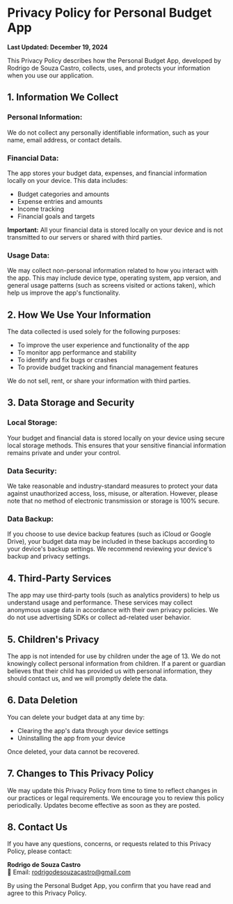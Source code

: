 # Privacy Policy for Personal Budget App

**Last Updated: December 19, 2024**

This Privacy Policy describes how the Personal Budget App, developed by Rodrigo de Souza Castro, collects, uses, and protects your information when you use our application.

## 1. Information We Collect

### Personal Information:
We do not collect any personally identifiable information, such as your name, email address, or contact details.

### Financial Data:
The app stores your budget data, expenses, and financial information locally on your device. This data includes:
- Budget categories and amounts
- Expense entries and amounts
- Income tracking
- Financial goals and targets

**Important:** All your financial data is stored locally on your device and is not transmitted to our servers or shared with third parties.

### Usage Data:
We may collect non-personal information related to how you interact with the app. This may include device type, operating system, app version, and general usage patterns (such as screens visited or actions taken), which help us improve the app's functionality.

## 2. How We Use Your Information

The data collected is used solely for the following purposes:

- To improve the user experience and functionality of the app
- To monitor app performance and stability
- To identify and fix bugs or crashes
- To provide budget tracking and financial management features

We do not sell, rent, or share your information with third parties.

## 3. Data Storage and Security

### Local Storage:
Your budget and financial data is stored locally on your device using secure local storage methods. This ensures that your sensitive financial information remains private and under your control.

### Data Security:
We take reasonable and industry-standard measures to protect your data against unauthorized access, loss, misuse, or alteration. However, please note that no method of electronic transmission or storage is 100% secure.

### Data Backup:
If you choose to use device backup features (such as iCloud or Google Drive), your budget data may be included in these backups according to your device's backup settings. We recommend reviewing your device's backup and privacy settings.

## 4. Third-Party Services

The app may use third-party tools (such as analytics providers) to help us understand usage and performance. These services may collect anonymous usage data in accordance with their own privacy policies. We do not use advertising SDKs or collect ad-related user behavior.

## 5. Children's Privacy

The app is not intended for use by children under the age of 13. We do not knowingly collect personal information from children. If a parent or guardian believes that their child has provided us with personal information, they should contact us, and we will promptly delete the data.

## 6. Data Deletion

You can delete your budget data at any time by:
- Clearing the app's data through your device settings
- Uninstalling the app from your device

Once deleted, your data cannot be recovered.

## 7. Changes to This Privacy Policy

We may update this Privacy Policy from time to time to reflect changes in our practices or legal requirements. We encourage you to review this policy periodically. Updates become effective as soon as they are posted.

## 8. Contact Us

If you have any questions, concerns, or requests related to this Privacy Policy, please contact:

**Rodrigo de Souza Castro**  
📧 Email: rodrigodesouzacastro@gmail.com

By using the Personal Budget App, you confirm that you have read and agree to this Privacy Policy. 